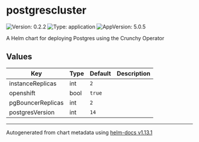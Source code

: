 # postgrescluster

![Version: 0.2.2](https://img.shields.io/badge/Version-0.2.2-informational?style=flat-square) ![Type: application](https://img.shields.io/badge/Type-application-informational?style=flat-square) ![AppVersion: 5.0.5](https://img.shields.io/badge/AppVersion-5.0.5-informational?style=flat-square)

A Helm chart for deploying Postgres using the Crunchy Operator

## Values

| Key | Type | Default | Description |
|-----|------|---------|-------------|
| instanceReplicas | int | `2` |  |
| openshift | bool | `true` |  |
| pgBouncerReplicas | int | `2` |  |
| postgresVersion | int | `14` |  |

----------------------------------------------
Autogenerated from chart metadata using [helm-docs v1.13.1](https://github.com/norwoodj/helm-docs/releases/v1.13.1)
